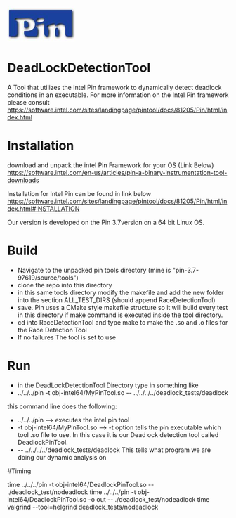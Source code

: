 ![alt text](https://github.com/luis622/DeadLockDetectionTool/blob/master/pictures/cutout.jpg)

# DeadLockDetectionTool
A Tool that utilizes the Intel Pin framework to dynamically detect deadlock conditions in an executable.
For more information on the Intel Pin framework please consult
https://software.intel.com/sites/landingpage/pintool/docs/81205/Pin/html/index.html

# Installation
download and unpack the intel Pin Framework for your OS (Link Below)
https://software.intel.com/en-us/articles/pin-a-binary-instrumentation-tool-downloads

Installation for Intel Pin can be found in link below
https://software.intel.com/sites/landingpage/pintool/docs/81205/Pin/html/index.html#INSTALLATION

Our version is developed on the Pin 3.7version on a 64 bit Linux OS.

# Build 
* Navigate to the unpacked pin tools directory (mine is "pin-3.7-97619/source/tools")
* clone the repo into this directory
* in this same tools directory modify the makefile and add the new folder into the section ALL_TEST_DIRS (should append RaceDetectionTool)
* save. Pin uses a CMake style makefile structure so it will build every test in this directory if make command is executed inside the tool directory.
* cd into RaceDetectionTool and type make to make the .so and .o files for the Race Detection Tool
* If no failures The tool is set to use

# Run
* in the DeadLockDetectionTool Directory type in something like
* ../../../pin -t obj-intel64/MyPinTool.so -- ../../../../deadlock_tests/deadlock

this command line does the following:
* ../../../pin --> executes the intel pin tool
* -t obj-intel64/MyPinTool.so --> -t option tells the pin executable which tool .so file to use. In this case it is our Dead ock detection tool called DeadlockPinTool. 
* -- ../../../../deadlock_tests/deadlock This tells what program we are doing our dynamic analysis on

#Timing

time ../../../pin -t obj-intel64/DeadlockPinTool.so -- ./deadlock_test/nodeadlock
time ../../../pin -t obj-intel64/DeadlockPinTool.so -o out -- ./deadlock_test/nodeadlock
time valgrind --tool=helgrind deadlock_tests/nodeadlock 